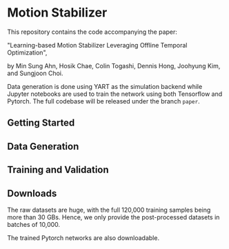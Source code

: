 # Motion Stabilizer
This repository contains the code accompanying the paper:

"Learning-based Motion Stabilizer Leveraging Offline Temporal Optimization",

by Min Sung Ahn, Hosik Chae, Colin Togashi, Dennis Hong, Joohyung Kim, and Sungjoon Choi.

Data generation is done using YART as the simulation backend while Jupyter notebooks are used to train the network using both Tensorflow and Pytorch. The full codebase will be released under the branch `paper`.

## Getting Started

## Data Generation

## Training and Validation

## Downloads
The raw datasets are huge, with the full 120,000 training samples being more than 30 GBs. Hence, we only provide the post-processed datasets in batches of 10,000.

The trained Pytorch networks are also downloadable.
